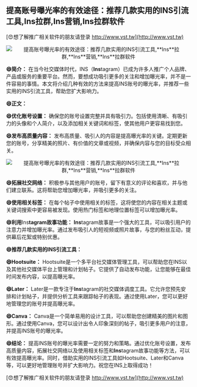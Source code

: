 ## **提高账号曝光率的有效途径：推荐几款实用的INS引流工具,**Ins**拉群,**Ins**营销,**Ins**拉群软件**

[😍想了解推广相关软件的朋友请登录 http://www.vst.tw](http://www.vst.tw)

 <center><img src="https://vst.tw/MP4/tuiguang/png/2.png" alt="提高账号曝光率的有效途径：推荐几款实用的INS引流工具,**Ins**拉群,**Ins**营销,**Ins**拉群软件"></center>

**😄简介：**
在当今社交媒体时代，INS（**Ins**tagram）已成为许多人推广个人品牌、产品或服务的重要平台。然而，要想成功吸引更多的关注和增加曝光率，并不是一件容易的事情。本文将介绍几种有效的方法来提高INS账号的曝光率，并推荐一些实用的INS引流工具，帮助您扩大影响力。

**😄正文：**

**😄优化账号设置：**
确保您的账号设置完整并具有吸引力。包括使用清晰、有吸引力的头像和个人简介，以及添加相关关键词和标签，使其他用户更容易找到您。

**😄发布高质量内容：**
发布高质量、吸引人的内容是提高曝光率的关键。定期更新您的账号，分享精美的照片、有价值的文章或视频，并确保内容与您的目标受众相关。

 <center><img src="https://vst.tw/MP4/tuiguang/png/2.png" alt="提高账号曝光率的有效途径：推荐几款实用的INS引流工具,**Ins**拉群,**Ins**营销,**Ins**拉群软件"></center>

**😄拓展社交网络：**
积极参与其他用户的账号，留下有意义的评论和喜欢，并与他们建立联系。这将帮助您增加曝光率，并吸引更多的关注。

**😄使用相关标签：**
在每个帖子中使用相关的标签，这将使您的内容在相关主题或关键词搜索中更容易被发现。使用热门标签和地理位置标签可以增加曝光率。

**😄利用**Ins**tagram故事功能：**
**Ins**tagram故事是一个强大的工具，可以吸引用户的注意力并增加曝光率。通过发布吸引人的短视频或照片故事，与您的粉丝互动，提供幕后花絮或特别优惠。

**😄推荐几款实用的INS引流工具：**

**😄Hootsuite：**
Hootsuite是一个多平台社交媒体管理工具，可以帮助您在INS以及其他社交媒体平台上管理和计划帖子。它提供了自动发布功能，让您能够在最佳时间发布内容，以提高曝光率。

**😄Later：**
Later是一款专注于**Ins**tagram的社交媒体调度工具。它允许您预先安排和计划帖子，并提供分析工具来跟踪帖子的表现。通过使用Later，您可以更好地管理您的账号并提高曝光率。

**😄Canva：**
Canva是一个简单易用的设计工具，可以帮助您创建精美的图片和图形。通过使用Canva，您可以设计出令人印象深刻的帖子，吸引更多用户的注意，并提高INS账号的曝光率。

**😄结论：**
提高INS账号的曝光率需要一定的努力和策略。通过优化账号设置，发布高质量内容，拓展社交网络以及使用相关标签和**Ins**tagram故事功能等方法，可以有效提高曝光率。同时，借助实用的INS引流工具如Hootsuite、Later和Canva等，可以更好地管理账号并扩大影响力。祝您在INS上取得成功！

[😍想了解推广相关软件的朋友请登录 http://www.vst.tw](http://www.vst.tw)



